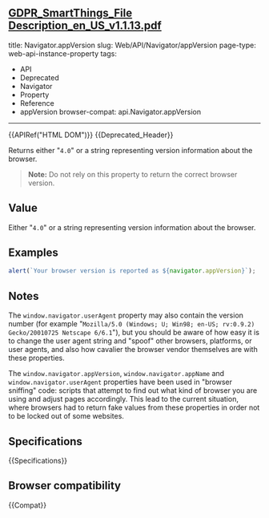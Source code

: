 [GDPR_SmartThings_File Description_en_US_v1.1.13.pdf](https://github.com/mdn/content/files/10502226/GDPR_SmartThings_File.Description_en_US_v1.1.13.pdf)
---
title: Navigator.appVersion
slug: Web/API/Navigator/appVersion
page-type: web-api-instance-property
tags:
  - API
  - Deprecated
  - Navigator
  - Property
  - Reference
  - appVersion
browser-compat: api.Navigator.appVersion
---

{{APIRef("HTML DOM")}} {{Deprecated_Header}}

Returns either "`4.0`" or a string representing version information about
the browser.

> **Note:** Do not rely on this property to return the correct browser version.

## Value

Either "`4.0`" or a string representing version information about the
browser.

## Examples

```js
alert(`Your browser version is reported as ${navigator.appVersion}`);
```

## Notes

The `window.navigator.userAgent` property may also contain the version
number (for example
"`Mozilla/5.0 (Windows; U; Win98; en-US; rv:0.9.2) Gecko/20010725 Netscape 6/6.1`"),
but you should be aware of how easy it is to change the user agent string and "spoof"
other browsers, platforms, or user agents, and also how cavalier the browser vendor
themselves are with these properties.

The `window.navigator.appVersion`, `window.navigator.appName` and
`window.navigator.userAgent` properties have been used in "browser sniffing"
code: scripts that attempt to find out what kind of browser you are using and adjust
pages accordingly. This lead to the current situation, where browsers had to return fake
values from these properties in order not to be locked out of some websites.

## Specifications

{{Specifications}}

## Browser compatibility

{{Compat}}
